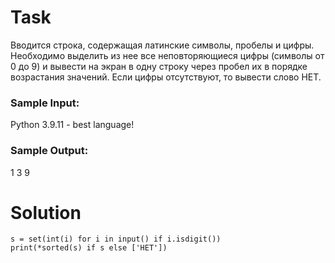 # Task

Вводится строка, содержащая латинские символы, пробелы и цифры. Необходимо выделить из нее все неповторяющиеся цифры (символы от 0 до 9) и вывести на экран в одну строку через пробел их в порядке возрастания значений. Если цифры отсутствуют, то вывести слово НЕТ.

### Sample Input:

Python 3.9.11 - best language!

### Sample Output:

1 3 9

# Solution
```
s = set(int(i) for i in input() if i.isdigit())
print(*sorted(s) if s else ['НЕТ'])
```